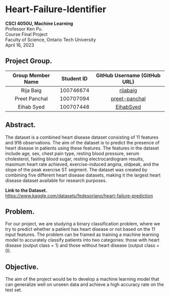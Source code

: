 # Heart-Failure-Identifier

**CSCI 4050U, Machine Learning** <br>
Professor Ken Pu. <br>
Course Final Project <br>
Faculty of Science, Ontario Tech University <br>
April 16, 2023 <br>

## Project Group.
| Group Member Name | Student ID | GitHub Username (GitHub URL)|
| :------------------------:|:------------------------:|:--------------------------------------:|
| Rija Baig | 100746674 | [rijabaig](https://github.com/rijabaig) |
| Preet Panchal | 100707094 | [preet-panchal](https://github.com/preet-panchal) |
| Eihab Syed | 100707448 | [EihabSyed](https://github.com/EihabSyed) |

## Abstract.
The dataset is a combined heart disease dataset consisting of 11 features and 918 observations. The aim of the dataset is to predict the presence of heart disease in patients using these features. The features in the dataset include age, sex, chest pain type, resting blood pressure, serum cholesterol, fasting blood sugar, resting electrocardiogram results, maximum heart rate achieved, exercise-induced angina, oldpeak, and the slope of the peak exercise ST segment. The dataset was created by combining five different heart disease datasets, making it the largest heart disease dataset available for research purposes.

**Link to the Dataset.** <br>
https://www.kaggle.com/datasets/fedesoriano/heart-failure-prediction

## Problem.
For our project, we are studying a binary classification problem, where we try to predict whether a patient has heart disease or not based on the 11 input features. The problem can be framed as training a machine learning model to accurately classify patients into two categories: those with heart disease (output class = 1) and those without heart disease (output class = 0). 

## Objective.
The aim of the project would be to develop a machine learning model that can generalize well on unseen data and achieve a high accuracy rate on the test set.
